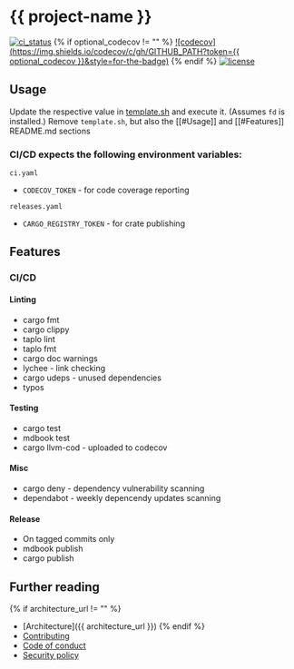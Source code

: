 # {{ project-name }}

[![ci_status](https://img.shields.io/github/actions/workflow/status/GITHUB_PATH/ci.yaml?style=for-the-badge)](https://github.com/GITHUB_PATH/actions/workflows/ci.yaml)
{% if optional_codecov != "" %}
[![codecov](https://img.shields.io/codecov/c/gh/GITHUB_PATH?token={{ optional_codecov }}&style=for-the-badge)](https://codecov.io/gh/GITHUB_PATH)
{% endif %}
[![license](https://img.shields.io/github/license/GITHUB_PATH.svg?style=for-the-badge)](https://github.com/GITHUB_PATH/blob/main/LICENSE.md)

## Usage

Update the respective value in [template.sh](/template.sh) and execute it. (Assumes `fd` is installed.)
Remove `template.sh`, but also the [[#Usage]] and [[#Features]] README.md sections

### CI/CD expects the following environment variables:

`ci.yaml`

* `CODECOV_TOKEN` - for code coverage reporting

`releases.yaml`

* `CARGO_REGISTRY_TOKEN` - for crate publishing

## Features

### CI/CD

#### Linting

* cargo fmt
* cargo clippy
* taplo lint
* taplo fmt
* cargo doc warnings
* lychee - link checking
* cargo udeps - unused dependencies
* typos

#### Testing

* cargo test
* mdbook test
* cargo llvm-cod - uploaded to codecov

#### Misc

* cargo deny - dependency vulnerability scanning
* dependabot - weekly depencendy updates scanning

#### Release

* On tagged commits only
* mdbook publish
* cargo publish

## Further reading

{% if architecture_url != "" %}
* [Architecture]({{ architecture_url }})
{% endif %}
* [Contributing](/CODE_OF_CONDUCT.md)
* [Code of conduct](/CODE_OF_CONDUCT.md)
* [Security policy](/SECURITY.md)
